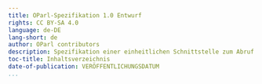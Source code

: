 ```yaml
---
title: OParl-Spezifikation 1.0 Entwurf
rights: CC BY-SA 4.0
language: de-DE
lang-short: de
author: OParl contributors
description: Spezifikation einer einheitlichen Schnittstelle zum Abruf von maschinenlesbaren Informationen aus Ratsinformationssystemen.
toc-title: Inhaltsverzeichnis
date-of-publication: VERÖFFENTLICHUNGSDATUM
...
```

